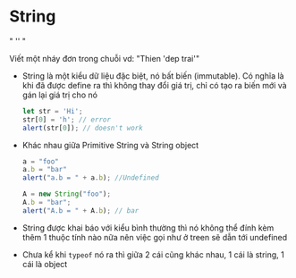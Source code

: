 # String

" '' "

Viết một nháy đơn trong chuỗi vd: "Thien 'dep trai'"

- String là một kiểu dữ liệu đặc biệt, nó bất biến (immutable). Có nghĩa là khi đã được define ra thì không thay đổi giá trị, chỉ có tạo ra biến mới và gán lại giá trị cho nó
  ```js
  let str = 'Hi';
  str[0] = 'h'; // error
  alert(str[0]); // doesn't work
  ```

- Khác nhau giữa Primitive String và String object

  ```jsx
  a = "foo"
  a.b = "bar"
  alert("a.b = " + a.b); //Undefined

  A = new String("foo");
  A.b = "bar";
  alert("A.b = " + A.b); // bar
  ```

- String được khai báo với kiểu bình thường thì nó không thể đính kèm thêm 1 thuộc tính nào nữa nên việc gọi như ở treen sẽ dẫn tới undefined
- Chưa kể khi `typeof` nó ra thì giữa 2 cái cũng khác nhau, 1 cái là string, 1 cái là object